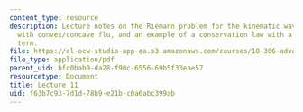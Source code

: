 ```yaml
---
content_type: resource
description: Lecture notes on the Riemann problem for the kinematic wave equation
  with convex/concave flu, and an example of a conservation law with a point source
  term.
file: https://ol-ocw-studio-app-qa.s3.amazonaws.com/courses/18-306-advanced-partial-differential-equations-with-applications-fall-2009/f63b7c937d1d78b9e21bc0a6abc399ab_MIT18_306f09_lec11.pdf
file_type: application/pdf
parent_uid: bfc0bab0-da28-f90c-6556-69b5f33eae57
resourcetype: Document
title: Lecture 11
uid: f63b7c93-7d1d-78b9-e21b-c0a6abc399ab
---
```

